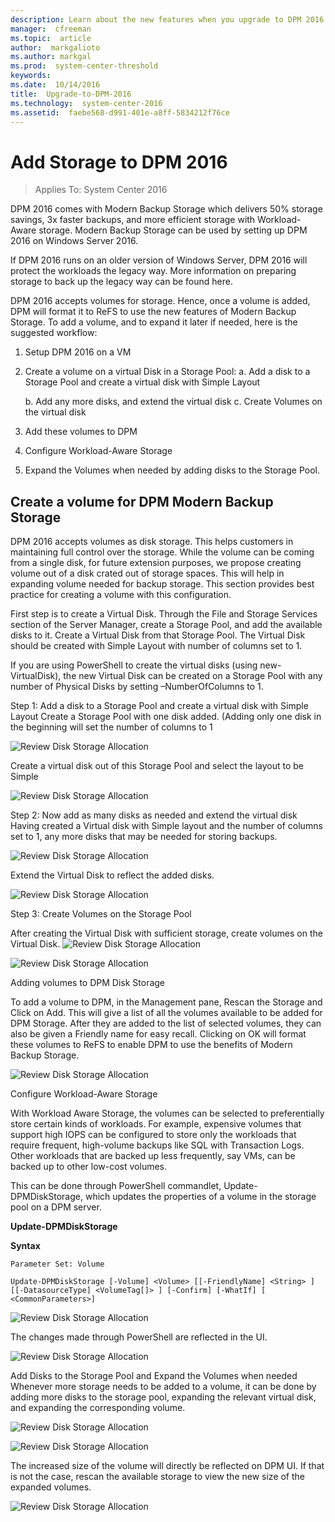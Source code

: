 ```yaml
---
description: Learn about the new features when you upgrade to DPM 2016. This article also provides an overview of how to upgrade your DPM installation.
manager:  cfreeman
ms.topic:  article
author:  markgalioto
ms.author: markgal
ms.prod:  system-center-threshold
keywords:
ms.date:  10/14/2016
title:  Upgrade-to-DPM-2016
ms.technology:  system-center-2016
ms.assetid:  faebe568-d991-401e-a8ff-5834212f76ce
---
```


# Add Storage to DPM 2016

>Applies To: System Center 2016

DPM 2016 comes with Modern Backup Storage which delivers 50% storage savings, 3x faster backups, and more efficient storage with Workload-Aware storage. Modern Backup Storage can be used by setting up DPM 2016 on Windows Server 2016.

If DPM 2016 runs on an older version of Windows Server, DPM 2016 will protect the workloads the legacy way. More information on preparing storage to back up the legacy way can be found here.

DPM 2016 accepts volumes for storage. Hence, once a volume is added, DPM will format it to ReFS to use the new features of Modern Backup Storage. To add a volume, and to expand it later if needed, here is the suggested workflow:

1.	Setup DPM 2016 on a VM
2.	Create a volume on a virtual Disk in a Storage Pool:
    a.	Add a disk to a Storage Pool and create a virtual disk with Simple Layout

    b.	Add any more disks, and extend the virtual disk
    c.	Create Volumes on the virtual disk

3.	Add these volumes to DPM
4.	Configure Workload-Aware Storage
5.	Expand the Volumes when needed by adding disks to the Storage Pool.

## Create a volume for DPM Modern Backup Storage

DPM 2016 accepts volumes as disk storage.  This helps customers in maintaining full control over the storage.  While the volume can be coming from a single disk, for future extension purposes, we propose creating volume out of a disk crated out of storage spaces.  This will help in expanding volume needed for backup storage.  This section provides best practice for creating a volume with this configuration.

First step is to create a Virtual Disk.  Through the File and Storage Services section of the Server Manager, create a Storage Pool, and add the available disks to it. Create a Virtual Disk from that Storage Pool. The Virtual Disk should be created with Simple Layout with number of columns set to 1.

If you are using PowerShell to create the virtual disks (using new-VirtualDisk), the new Virtual Disk can be created on a Storage Pool with any number of Physical Disks by setting –NumberOfColumns to 1.

Step 1: Add a disk to a Storage Pool and create a virtual disk with Simple Layout
Create a Storage Pool with one disk added.  (Adding only one disk in the beginning will set the number of columns to 1

![Review Disk Storage Allocation](../media/dpm2016-add-storage-1.png)

Create a virtual disk out of this Storage Pool and select the layout to be Simple

![Review Disk Storage Allocation](../media/dpm2016-add-storage-2.png)

Step 2: Now add as many disks as needed and extend the virtual disk
Having created a Virtual disk with Simple layout and the number of columns set to 1, any more disks that may be needed for storing backups.

![Review Disk Storage Allocation](../media/dpm2016-add-storage-3.png)

Extend the Virtual Disk to reflect the added disks.

![Review Disk Storage Allocation](../media/dpm2016-add-storage-4.png)

Step 3: Create Volumes on the Storage Pool

After creating the Virtual Disk with sufficient storage, create volumes on the Virtual Disk.
![Review Disk Storage Allocation](../media/dpm2016-add-storage-5.png)

![Review Disk Storage Allocation](../media/dpm2016-add-storage-6.png)

Adding volumes to DPM Disk Storage

To add a volume to DPM, in the Management pane, Rescan the Storage and Click on Add. This will give a list of all the volumes available to be added for DPM Storage. After they are added to the list of selected volumes, they can also be given a Friendly name for easy recall. Clicking on OK will format these volumes to ReFS to enable DPM to use the benefits of Modern Backup Storage.

![Review Disk Storage Allocation](../media/dpm2016-add-storage-7.png)

Configure Workload-Aware Storage

With Workload Aware Storage, the volumes can be selected to preferentially store certain kinds of workloads. For example, expensive volumes that support high IOPS can be configured to store only the workloads that require frequent, high-volume backups like SQL with Transaction Logs. Other workloads that are backed up less frequently, say VMs, can be backed up to other low-cost volumes.

This can be done through PowerShell commandlet, Update-DPMDiskStorage, which updates the properties of a volume in the storage pool on a DPM server.

**Update-DPMDiskStorage**

**Syntax**

`Parameter Set: Volume`

```
Update-DPMDiskStorage [-Volume] <Volume> [[-FriendlyName] <String> ] [[-DatasourceType] <VolumeTag[]> ] [-Confirm] [-WhatIf] [ <CommonParameters>]
```

![Review Disk Storage Allocation](../media/dpm2016-add-storage-8.png)

The changes made through PowerShell are reflected in the UI.

![Review Disk Storage Allocation](../media/dpm2016-add-storage-9.png)

Add Disks to the Storage Pool and Expand the Volumes when needed
Whenever more storage needs to be added to a volume, it can be done by adding more disks to the storage pool, expanding the relevant virtual disk, and expanding the corresponding volume.

![Review Disk Storage Allocation](../media/dpm2016-add-storage-10.png)

![Review Disk Storage Allocation](../media/dpm2016-add-storage-11.png)

The increased size of the volume will directly be reflected on DPM UI. If that is not the case, rescan the available storage to view the new size of the expanded volumes.

![Review Disk Storage Allocation](../media/dpm2016-add-storage-12.png)

